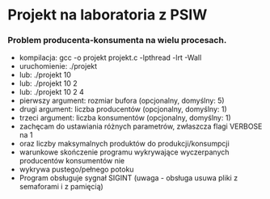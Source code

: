 # Projekt na laboratoria z PSIW

### Problem producenta-konsumenta na wielu procesach.

 * kompilacja:  gcc -o projekt projekt.c -lpthread -lrt -Wall
 * uruchomienie: ./projekt
 * lub: ./projekt 10
 * lub: ./projekt 10 2
 * lub: ./projekt 10 2 4
 * pierwszy argument: rozmiar bufora (opcjonalny, domyślny: 5)
 * drugi argument: liczba producentów (opcjonalny, domyślny: 1)
 * trzeci argument: liczba konsumentów (opcjonalny, domyślny: 1)
 * zachęcam do ustawiania różnych parametrów, zwłaszcza flagi VERBOSE na 1
 * oraz liczby maksymalnych produktów do produkcji/konsumpcji
 * warunkowe skończenie programu wykrywające wyczerpanych producentów konsumentów nie
 * wykrywa pustego/pełnego potoku
 * Program obsługuje sygnał SIGINT (uwaga - obsługa usuwa pliki z semaforami i z pamięcią)
